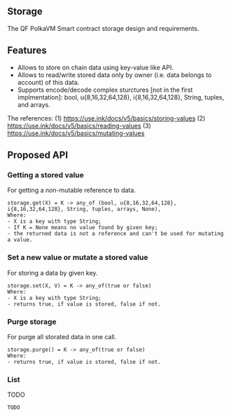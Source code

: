 ## Storage

The QF PolkaVM Smart contract storage design and requirements.

## Features

- Allows to store on chain data using key-value like API.
- Allows to read/write stored data only by owner (i.e. data belongs to account) of this data.
- Supports encode/decode complex sturctures [not in the first implmentation]: bool, u{8,16,32,64,128}, i{8,16,32,64,128}, String, tuples, and arrays.

The references:
(1) https://use.ink/docs/v5/basics/storing-values
(2) https://use.ink/docs/v5/basics/reading-values
(3) https://use.ink/docs/v5/basics/mutating-values

## Proposed API

### Getting a stored value

For getting a non-mutable reference to data.
```
storage.get(X) = K -> any_of (bool, u{8,16,32,64,128}, i{8,16,32,64,128}, String, tuples, arrays, None),
Where:
- X is a key with type String;
- If K = None means no value found by given key;
- the returned data is not a reference and can't be used for mutating a value.
```

### Set a new value or mutate a stored value

For storing a data by given key.
```
storage.set(X, V) = K -> any_of(true or false)
Where:
- X is a key with type String;
- returns true, if value is stored, false if not.
```

### Purge storage

For purge all storated data in one call.
```
storage.purge() = K -> any_of(true or false)
Where:
- returns true, if value is stored, false if not.
```

### List
TODO
```
TODO
```

